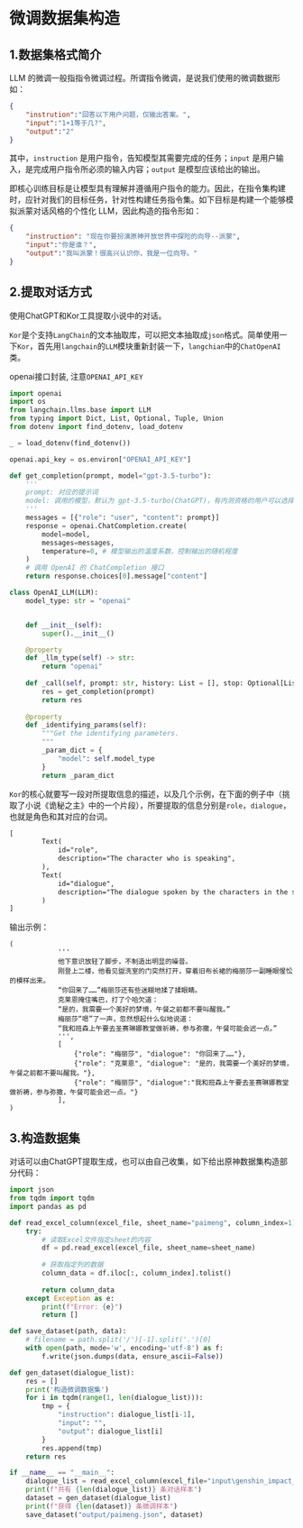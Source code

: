 # 微调数据集构造

## 1.数据集格式简介

LLM 的微调一般指指令微调过程。所谓指令微调，是说我们使用的微调数据形如：

```json
{
    "instrution":"回答以下用户问题，仅输出答案。",
    "input":"1+1等于几?",
    "output":"2"
}
```

其中，`instruction` 是用户指令，告知模型其需要完成的任务；`input` 是用户输入，是完成用户指令所必须的输入内容；`output` 是模型应该给出的输出。

即核心训练目标是让模型具有理解并遵循用户指令的能力。因此，在指令集构建时，应针对我们的目标任务，针对性构建任务指令集。如下目标是构建一个能够模拟派蒙对话风格的个性化 LLM，因此构造的指令形如：

```json
{
    "instruction": "现在你要扮演原神开放世界中探险的向导--派蒙",
    "input":"你是谁？",
    "output":"我叫派蒙！很高兴认识你，我是一位向导。"
}
```


## 2.提取对话方式

使用ChatGPT和Kor工具提取小说中的对话。

`Kor`是个支持`LangChain`的文本抽取库，可以把文本抽取成`json`格式。简单使用一下`Kor`，首先用`langchain`的`LLM`模块重新封装一下，`langchian`中的`ChatOpenAI`类。


openai接口封装, 注意`OPENAI_API_KEY`

```python
import openai
import os
from langchain.llms.base import LLM
from typing import Dict, List, Optional, Tuple, Union
from dotenv import find_dotenv, load_dotenv

_ = load_dotenv(find_dotenv())

openai.api_key = os.environ["OPENAI_API_KEY"]

def get_completion(prompt, model="gpt-3.5-turbo"):
    '''
    prompt: 对应的提示词
    model: 调用的模型，默认为 gpt-3.5-turbo(ChatGPT)，有内测资格的用户可以选择 gpt-4
    '''
    messages = [{"role": "user", "content": prompt}]
    response = openai.ChatCompletion.create(
        model=model,
        messages=messages,
        temperature=0, # 模型输出的温度系数，控制输出的随机程度
    )
    # 调用 OpenAI 的 ChatCompletion 接口
    return response.choices[0].message["content"]

class OpenAI_LLM(LLM):
    model_type: str = "openai"


    def __init__(self):
        super().__init__()

    @property
    def _llm_type(self) -> str:
        return "openai"
    
    def _call(self, prompt: str, history: List = [], stop: Optional[List[str]] = None) -> str:
        res = get_completion(prompt)
        return res
    
    @property
    def _identifying_params(self):
        """Get the identifying parameters.
        """
        _param_dict = {
            "model": self.model_type
        }
        return _param_dict
```

`Kor`的核心就要写一段对所提取信息的描述，以及几个示例，在下面的例子中（挑取了小说《诡秘之主》中的一个片段），所要提取的信息分别是`role`，`dialogue`，也就是角色和其对应的台词。

``` txt
[
        Text(
            id="role",
            description="The character who is speaking",
        ),
        Text(
            id="dialogue",
            description="The dialogue spoken by the characters in the sentence",
        )
]
```

输出示例：

```
(
            '''
            他下意识放轻了脚步，不制造出明显的噪音。
            刚登上二楼，他看见盥洗室的门突然打开，穿着旧布长裙的梅丽莎一副睡眼惺忪的模样出来。
            “你回来了……”梅丽莎还有些迷糊地揉了揉眼睛。
            克莱恩掩住嘴巴，打了个哈欠道：
            “是的，我需要一个美好的梦境，午餐之前都不要叫醒我。”
            梅丽莎“嗯”了一声，忽然想起什么似地说道：
            “我和班森上午要去圣赛琳娜教堂做祈祷，参与弥撒，午餐可能会迟一点。”
            ''',
            [
                {"role": "梅丽莎", "dialogue": "你回来了……"},
                {"role": "克莱恩", "dialogue": "是的，我需要一个美好的梦境，午餐之前都不要叫醒我。"},
                {"role": "梅丽莎", "dialogue":"我和班森上午要去圣赛琳娜教堂做祈祷，参与弥撒，午餐可能会迟一点。"}
            ],
)
```

## 3.构造数据集

对话可以由ChatGPT提取生成，也可以由自己收集，如下给出原神数据集构造部分代码：

```python
import json
from tqdm import tqdm
import pandas as pd

def read_excel_column(excel_file, sheet_name="paimeng", column_index=1):
    try:
        # 读取Excel文件指定sheet的内容
        df = pd.read_excel(excel_file, sheet_name=sheet_name)
        
        # 获取指定列的数据
        column_data = df.iloc[:, column_index].tolist()
        
        return column_data
    except Exception as e:
        print(f"Error: {e}")
        return []

def save_dataset(path, data):
    # filename = path.split('/')[-1].split('.')[0]
    with open(path, mode='w', encoding='utf-8') as f:
        f.write(json.dumps(data, ensure_ascii=False))

def gen_dataset(dialogue_list):
    res = []
    print('构造微调数据集')
    for i in tqdm(range(1, len(dialogue_list))):
        tmp = {
            "instruction": dialogue_list[i-1],
            "input": "",
            "output": dialogue_list[i]
        }
        res.append(tmp)
    return res

if __name__ == "__main__":
    dialogue_list = read_excel_column(excel_file="input\genshin_impact_4.0.xlsx")
    print(f"共有 {len(dialogue_list)} 条对话样本")
    dataset = gen_dataset(dialogue_list)
    print(f"获得 {len(dataset)} 条微调样本")
    save_dataset("output/paimeng.json", dataset)
```





